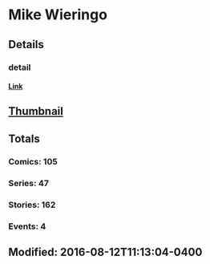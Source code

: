 # Mike  Wieringo 
## Details
### detail
#### [Link](http://marvel.com/comics/creators/206/mike_wieringo?utm_campaign=apiRef&utm_source=225578a89fc76f3d20fbffda5d17a88d)
## [Thumbnail](http://i.annihil.us/u/prod/marvel/i/mg/8/e0/4bc6320ee019e.jpg)
## Totals
### Comics: 105
### Series: 47
### Stories: 162
### Events: 4
## Modified: 2016-08-12T11:13:04-0400